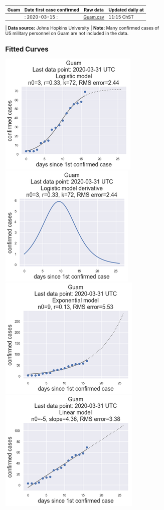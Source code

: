 | Guam | Date first case confirmed | Raw data | Updated daily at| 
| ---  | --- |---|---|
|      | : 2020-03-15 :           | [Guam.csv](Guam.csv) | 11:15 ChST |

| **Data source:** Johns Hopkins University | **Note:** Many confirmed cases of US military personnel on Guam are not included in the data. 

## Fitted Curves
![](images/Guam-logistic_model-latest.png)
![](images/Guam-logistic-model-derivative-latest.png)
![](images/Guam-exponential_model-latest.png)
![](images/Guam-linear_model-latest.png)
